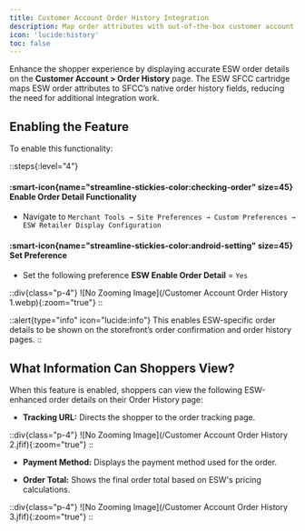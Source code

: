 ```yaml
---
title: Customer Account Order History Integration
description: Map order attributes with out-of-the-box customer account order history attributes.
icon: 'lucide:history'
toc: false
---
```


Enhance the shopper experience by displaying accurate ESW order details on the **Customer Account > Order History** page. The ESW SFCC cartridge maps ESW order attributes to SFCC’s native order history fields, reducing the need for additional integration work.

## Enabling the Feature

To enable this functionality:

::steps{:level="4"}

#### :smart-icon{name="streamline-stickies-color:checking-order" size=45} Enable Order Detail Functionality  

- Navigate to `Merchant Tools → Site Preferences → Custom Preferences → ESW Retailer Display Configuration`

#### :smart-icon{name="streamline-stickies-color:android-setting" size=45} Set Preference

- Set the following preference **ESW Enable Order Detail** = `Yes`

::div{class="p-4"}
  ![No Zooming Image](/Customer Account Order History 1.webp){:zoom="true"}
  ::

::alert{type="info" icon="lucide:info"}
This enables ESW-specific order details to be shown on the storefront’s order confirmation and order history pages.
::


## What Information Can Shoppers View?

When this feature is enabled, shoppers can view the following ESW-enhanced order details on their Order History page:

- **Tracking URL:** Directs the shopper to the order tracking page.

::div{class="p-4"}
  ![No Zooming Image](/Customer Account Order History 2.jfif){:zoom="true"}
  ::

- **Payment Method:** Displays the payment method used for the order.

- **Order Total:** Shows the final order total based on ESW's pricing calculations.

::div{class="p-4"}
  ![No Zooming Image](/Customer Account Order History 3.jfif){:zoom="true"}
  ::

